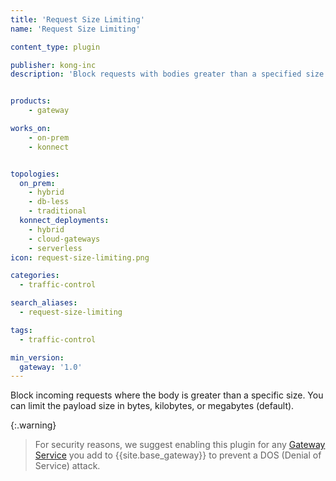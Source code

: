```yaml
---
title: 'Request Size Limiting'
name: 'Request Size Limiting'

content_type: plugin

publisher: kong-inc
description: 'Block requests with bodies greater than a specified size'


products:
    - gateway

works_on:
    - on-prem
    - konnect


topologies:
  on_prem:
    - hybrid
    - db-less
    - traditional
  konnect_deployments:
    - hybrid
    - cloud-gateways
    - serverless
icon: request-size-limiting.png

categories:
  - traffic-control

search_aliases:
  - request-size-limiting

tags:
  - traffic-control

min_version:
  gateway: '1.0'
---
```


Block incoming requests where the body is greater than a specific size.
You can limit the payload size in bytes, kilobytes, or megabytes (default).

{:.warning}
> For security reasons, we suggest enabling this plugin for any [Gateway Service](/gateway/entities/service/) you add
to {{site.base_gateway}} to prevent a DOS (Denial of Service) attack.

